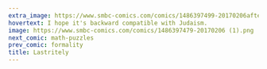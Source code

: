 ```yaml
---
extra_image: https://www.smbc-comics.com/comics/1486397499-20170206after.png
hovertext: I hope it's backward compatible with Judaism.
image: https://www.smbc-comics.com/comics/1486397479-20170206 (1).png
next_comic: math-puzzles
prev_comic: formality
title: Lastritely
---
```


